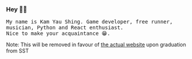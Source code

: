 ### Hey 👋🍓

<samp>

My name is Kam Yau Shing. Game developer, free runner, musician, Python and React enthusiast.
<br>
Nice to make your acquaintance 😁.

</samp>

Note: This will be removed in favour of [the actual website](yaushing.github.io/yaushing) upon graduation from SST
